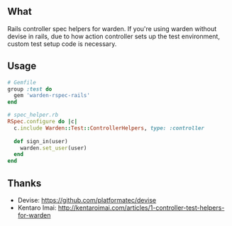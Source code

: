 ## What

Rails controller spec helpers for warden. If you're using warden
without devise in rails, due to how action controller sets up the test
environment, custom test setup code is necessary.

## Usage

```ruby
# Gemfile
group :test do
  gem 'warden-rspec-rails'
end

# spec_helper.rb
RSpec.configure do |c|
  c.include Warden::Test::ControllerHelpers, type: :controller
  
  def sign_in(user)
    warden.set_user(user)
  end
end
```

## Thanks

* Devise: https://github.com/platformatec/devise
* Kentaro Imai: http://kentaroimai.com/articles/1-controller-test-helpers-for-warden
